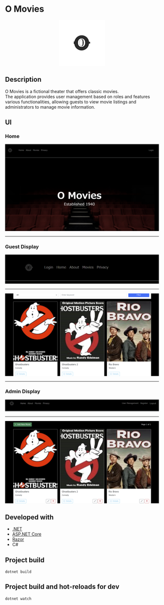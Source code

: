 # O Movies

<p align="center">
    <img src="./README/images/logo.jpg" width="150" height="150" alt="O Movies Logo">
</p>

## Description

O Movies is a fictional theater that offers classic movies.  
The application provides user management based on roles and features various functionalities, allowing guests to view movie listings and administrators to manage movie information.

## UI

### Home

![Home](./README/images/home.png)

---

### Guest Display

![Guest Header](./README/images/guest-header.png)

---

![Guest Movies](./README/images/guest-movies.png)

---

### Admin Display

![Admin Header](./README/images/admin-header.png)

---

![Admin Movies](./README/images/admin-movies.png)

## Developed with

- [.NET](https://github.com/dotnet)
- [ASP.NET Core](https://github.com/dotnet/aspnetcore)
- [Razor](https://github.com/dotnet/razor)
- C#

## Project build

```
dotnet build
```

## Project build and hot-reloads for dev

```
dotnet watch
```
